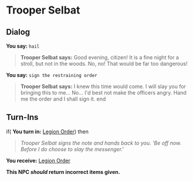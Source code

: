 # Trooper Selbat
## Dialog

**You say:** `hail`



>**Trooper Selbat says:** Good evening, citizen! It is a fine night for a stroll, but not in the woods. No, no! That would be far too dangerous!

**You say:** `sign the restraining order`



>**Trooper Selbat says:** I knew this time would come. I will slay you for bringing this to me... No... I'd best not make the officers angry. <sigh> Hand me the order and I shall sign it.
end

## Turn-Ins



if( **You turn in:** [Legion Order](/item/18248)) then 


>*Trooper Selbat signs the note and hands back to you. 'Be off now. Before I do choose to slay the messenger.'*


 **You receive:**  [Legion Order](/item/18249) 

**This NPC *should* return incorrect items given.**
